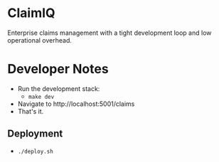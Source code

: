 # ClaimIQ

Enterprise claims management with a tight development loop and low operational overhead.

# Developer Notes
- Run the development stack: 
  - `make dev`
- Navigate to http://localhost:5001/claims
- That's it.

## Deployment
- `./deploy.sh`
